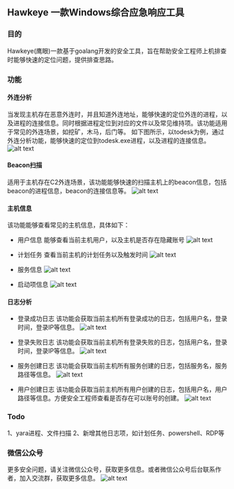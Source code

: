## Hawkeye 一款Windows综合应急响应工具
### 目的
Hawkeye(鹰眼)一款基于goalang开发的安全工具，旨在帮助安全工程师上机排查时能够快速的定位问题，提供排查思路。

### 功能
#### 外连分析
当发现主机存在恶意外连时，并且知道外连地址，能够快速的定位外连的进程，以及进程的连接信息。同时根据进程定位到对应的文件以及常见维持项。该功能适用于常见的外连场景，如挖矿，木马，后门等。
如下图所示，以todesk为例，通过外连分析功能，能够快速的定位到todesk.exe进程，以及进程的连接信息。
![alt text](image.png)

#### Beacon扫描
适用于主机存在C2外连场景，该功能能够快速的扫描主机上的beacon信息，包括beacon的进程信息，beacon的连接信息等。
![alt text](image-1.png)

#### 主机信息
该功能能够查看常见的主机信息，具体如下：

- 用户信息
能够查看当前主机用户，以及主机是否存在隐藏账号
![alt text](image-2.png)

- 计划任务
查看当前主机的计划任务以及触发时间
![alt text](image-3.png)

- 服务信息
![alt text](image-4.png)

- 启动项信息
![alt text](image-5.png)

#### 日志分析
- 登录成功日志
该功能会获取当前主机所有登录成功的日志，包括用户名，登录时间，登录IP等信息。
![alt text](image-6.png)

- 登录失败日志
该功能会获取当前主机所有登录失败的日志，包括用户名，登录时间，登录IP等信息。
![alt text](image-7.png)

- 服务创建日志
该功能会获取当前主机所有服务创建的日志，包括服务名，服务路径等信息。
![alt text](image-8.png)

- 用户创建日志
该功能会获取当前主机所有用户创建的日志，包括用户名，用户路径等信息。方便安全工程师查看是否存在可以账号的创建。
![alt text](image-9.png)

### Todo
1、yara进程、文件扫描
2、新增其他日志项，如计划任务、powershell、RDP等

### 微信公众号
更多安全问题，请关注微信公众号，获取更多信息。或者微信公众号后台联系作者，加入交流群，获取更多信息。
![alt text](qrcode_for_gh_121aa154068a_430.jpg)
